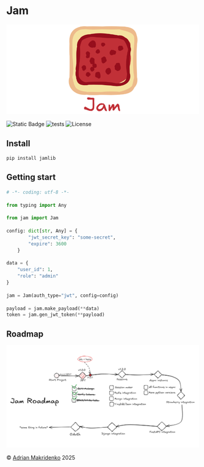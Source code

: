 # Jam

![logo](https://github.com/lyaguxafrog/jam/blob/stable/docs/assets/h_logo_n_title.png?raw=true)

![Static Badge](https://img.shields.io/badge/Python-3.13-blue?logo=python&logoColor=white)
![tests](https://github.com/lyaguxafrog/jam/actions/workflows/run-tests.yml/badge.svg)
![License](https://img.shields.io/badge/Licese-MIT-grey?link=https%3A%2F%2Fgithub.com%2Flyaguxafrog%2Fjam%2Fblob%2Frelease%2FLICENSE.md)

## Install
```bash
pip install jamlib
```

## Getting start
```python
# -*- coding: utf-8 -*-

from typing import Any

from jam import Jam

config: dict[str, Any] = {
        "jwt_secret_key": "some-secret",
        "expire": 3600
    }

data = {
    "user_id": 1,
    "role": "admin"
}

jam = Jam(auth_type="jwt", config=config)

payload = jam.make_payload(**data)
token = jam.gen_jwt_token(**payload)
```

## Roadmap
![Roadmap](https://github.com/lyaguxafrog/jam/blob/stable/docs/assets/roadmap.png?raw=true)

&copy; [Adrian Makridenko](https://github.com/lyaguxafrog) 2025
